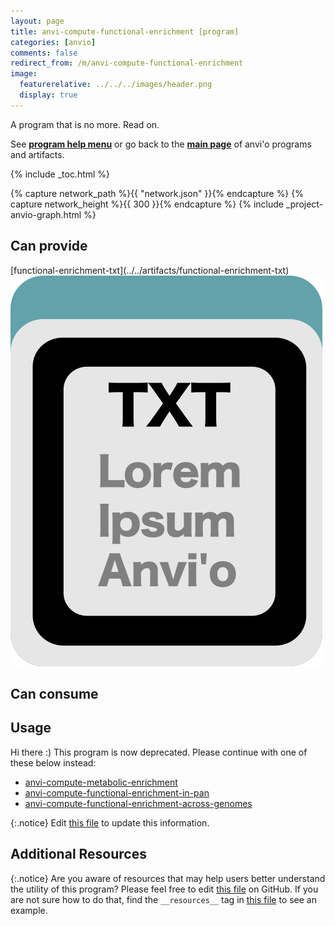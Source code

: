 ```yaml
---
layout: page
title: anvi-compute-functional-enrichment [program]
categories: [anvio]
comments: false
redirect_from: /m/anvi-compute-functional-enrichment
image:
  featurerelative: ../../../images/header.png
  display: true
---
```


A program that is no more. Read on.

See **[program help menu](../../../../vignette#anvi-compute-functional-enrichment)** or go back to the **[main page](../../)** of anvi'o programs and artifacts.


{% include _toc.html %}
<div id="svg" class="subnetwork"></div>
{% capture network_path %}{{ "network.json" }}{% endcapture %}
{% capture network_height %}{{ 300 }}{% endcapture %}
{% include _project-anvio-graph.html %}


## Can provide

<p style="text-align: left" markdown="1"><span class="artifact-p">[functional-enrichment-txt](../../artifacts/functional-enrichment-txt) <img src="../../images/icons/TXT.png" class="artifact-icon-mini" /></span></p>

## Can consume

<p style="text-align: left" markdown="1"></p>

## Usage


Hi there :) This program is now deprecated. Please continue with one of these below instead:

* <span class="artifact-n">[anvi-compute-metabolic-enrichment](/software/anvio/help/main/programs/anvi-compute-metabolic-enrichment)</span>
* <span class="artifact-n">[anvi-compute-functional-enrichment-in-pan](/software/anvio/help/main/programs/anvi-compute-functional-enrichment-in-pan)</span>
* <span class="artifact-n">[anvi-compute-functional-enrichment-across-genomes](/software/anvio/help/main/programs/anvi-compute-functional-enrichment-across-genomes)</span>


{:.notice}
Edit [this file](https://github.com/merenlab/anvio/tree/master/anvio/docs/programs/anvi-compute-functional-enrichment.md) to update this information.


## Additional Resources



{:.notice}
Are you aware of resources that may help users better understand the utility of this program? Please feel free to edit [this file](https://github.com/merenlab/anvio/tree/master/bin/anvi-compute-functional-enrichment) on GitHub. If you are not sure how to do that, find the `__resources__` tag in [this file](https://github.com/merenlab/anvio/blob/master/bin/anvi-interactive) to see an example.

